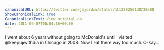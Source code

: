 ```yaml
---
canonicalURL: https://twitter.com/jmjordan/status/111228250138738688
ShowCanonicalLink: true
CanonicalLinkText: View original on
date: 2011-09-07T00:04:16+00:00
---
```

I went about 6 years without going to McDonald's until I visited @keepupwithdia in Chicago in 2008. Now I eat there way too much. O-kay...